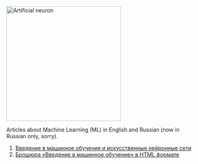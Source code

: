 <img src="https://raw.githubusercontent.com/foobar167/articles/master/Machine_Learning/Brochure/data/Ris1.6-Skhema-iskusstvennogo-neyrona.png" alt="Artificial neuron" title="Artificial neuron" height="300" />

Articles about Machine Learning (ML) in English and Russian (now in Russian only, sorry).
   1. [Введение в машинное обучение и искусственные нейронные сети](Vvedeniye_v_mashinnoye_obucheniye_i_iskusstvennyye_neyronnyye_seti.pdf)
   2. [Брошюра «Введение в машинное обучение» в HTML формате](Brochure/)
